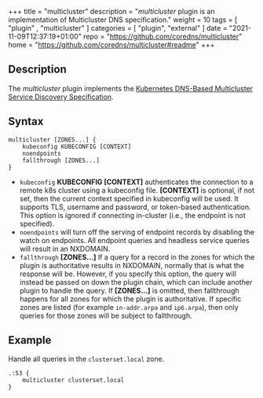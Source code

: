 +++
title = "multicluster"
description = "*multicluster* plugin is an implementation of Multicluster DNS specification."
weight = 10
tags = [  "plugin" , "multicluster" ]
categories = [ "plugin", "external" ]
date = "2021-11-09T12:37:19+01:00"
repo = "https://github.com/coredns/multicluster"
home = "https://github.com/coredns/multicluster#readme"
+++

## Description

The *multicluster* plugin implements the [Kubernetes DNS-Based Multicluster Service Discovery
Specification](https://github.com/kubernetes/enhancements/pull/2577).

## Syntax

```
multicluster [ZONES...] {
    kubeconfig KUBECONFIG [CONTEXT]
    noendpoints
    fallthrough [ZONES...]
}
```

* `kubeconfig` **KUBECONFIG [CONTEXT]** authenticates the connection to a remote k8s cluster using a kubeconfig file. **[CONTEXT]** is optional, if not set, then the current context specified in kubeconfig will be used. It supports TLS, username and password, or token-based authentication. This option is ignored if connecting in-cluster (i.e., the endpoint is not specified).
* `noendpoints` will turn off the serving of endpoint records by disabling the watch on endpoints. All endpoint queries and headless service queries will result in an NXDOMAIN.
* `fallthrough` **[ZONES...]** If a query for a record in the zones for which the plugin is authoritative results in NXDOMAIN, normally that is what the response will be. However, if you specify this option, the query will instead be passed on down the plugin chain, which can include another plugin to handle the query. If **[ZONES...]** is omitted, then fallthrough happens for all zones for which the plugin is authoritative. If specific zones are listed (for example `in-addr.arpa` and `ip6.arpa`), then only queries for those zones will be subject to fallthrough.

## Example

Handle all queries in the `clusterset.local` zone. 

```
.:53 {
    multicluster clusterset.local
}
```
